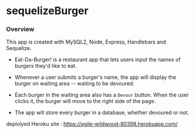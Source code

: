 # sequelizeBurger

### Overview

This app is created with MySQL2, Node, Express, Handlebars and Sequelize.

* Eat-Da-Burger! is a restaurant app that lets users input the names of burgers they'd like to eat.

* Whenever a user submits a burger's name, the app will display the burger on waiting area -- waiting to be devoured.

* Each burger in the waiting area also has a `Devour` button. When the user clicks it, the burger will move to the right side of the page.

* The app will store every burger in a database, whether devoured or not.



deplolyed Heroku site : https://agile-wildwood-80398.herokuapp.com/
